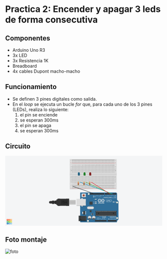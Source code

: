 # Practica 2: Encender y apagar 3 leds de forma consecutiva

## Componentes

* Arduino Uno R3
* 3x LED
* 3x Resistencia 1K
* Breadboard
* 4x cables Dupont macho-macho

## Funcionamiento

* Se definen 3 pines digitales como salida.
* En el _loop_ se ejecuta un bucle _for_ que, para cada uno de los 3 pines (LEDs), realiza lo siguiente:
	1. el pin se enciende
	2. se esperan 300ms
	3. el pin se apaga
	4. se esperan 300ms

## Circuito

![esquema tinkercad](pr2.png)

## Foto montaje

![foto](fotoP2.png)

